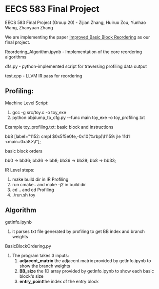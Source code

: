 # EECS 583 Final Project

EECS 583 Final Project (Group 20) - Zijian Zhang, Huiruo Zou, Yunhao Wang, Zhaoyuan Zhang

We are implementing the paper [Improved Basic Block Reordering](https://ieeexplore.ieee.org/abstract/document/9050435?casa_token=1hzPWQlIa8sAAAAA:QzBxIIrX6pAR08cerlU4UsZ45zB-0FfXFRp3nSALw76phNCss6gfAVJCR9dngw_-c9qalDU9lS0) as our final project.

Reordering_Algorithm.ipynb - Implementation of the core reordering algorithms

dfs.py - python-implemented script for traversing profiling data output

test.cpp - LLVM IR pass for reordering

## Profiling:

Machine Level Script:
1. gcc -g src/toy.c -o toy_exe
2. python objdump_to_cfg.py --func main toy_exe -o toy_profiling.txt

Example toy_profiling.txt:
basic block and instructions

  bb8 [label="1152: cmpl   $0x5f5e0fe,-0x10(%rbp)\l1159: jle    11d1 <main+0xa8>\l"];

basic block orders

  bb0 -> bb36;
  bb36 -> bb8;
  bb36 -> bb38;
  bb8 -> bb33;
  
  
IR Level steps:
 1. make build dir in IR Profiling
 2. run cmake.. and make -j2 in build dir
 3. cd .. and cd Profiling
 4. ./run.sh toy

## Algorithm

getInfo.ipynb
1. it parses txt file generated by profiling to get BB index and branch weights

BasicBlockOrdering.py
1. The program takes 3 inputs:
   1. **adjacent_matrix** the adjacent matrix provided by getInfo.ipynb to show the branch weights
   2. **BB_size** the 1D array provided by getInfo.ipynb to show each basic block's size
   3. **entry_point**the index of the entry block 


